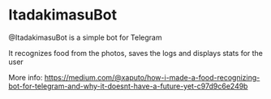 # ItadakimasuBot

@ItadakimasuBot is a simple bot for Telegram

It recognizes food from the photos, saves the logs and displays stats for the user

More info: https://medium.com/@xaputo/how-i-made-a-food-recognizing-bot-for-telegram-and-why-it-doesnt-have-a-future-yet-c97d9c6e249b
